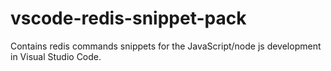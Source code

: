 # vscode-redis-snippet-pack
Contains redis commands snippets for the JavaScript/node js development in Visual Studio Code.
